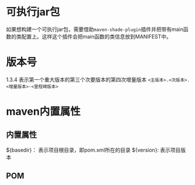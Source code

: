# 可执行jar包
如果想构建一个可执行jar包，需要借助`maven-shade-plugin`插件并把带有main函数的类配置上。这样这个插件会把main函数的类信息放到MANIFEST中。

# 版本号
1.3.4 表示第一个重大版本的第三个次要版本的第四次增量版本
`<主版本>.<次版本>.<增量版本>-<里程碑版本>`

# maven内置属性
## 内置属性
${basedir}： 表示项目根目录，即pom.xml所在的目录
${version}: 表示项目版本
## POM